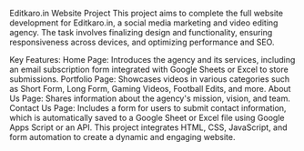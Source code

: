 Editkaro.in Website Project
This project aims to complete the full website development for Editkaro.in, a social media marketing and video editing agency. The task involves finalizing design and functionality, ensuring responsiveness across devices, and optimizing performance and SEO.

Key Features:
Home Page: Introduces the agency and its services, including an email subscription form integrated with Google Sheets or Excel to store submissions.
Portfolio Page: Showcases videos in various categories such as Short Form, Long Form, Gaming Videos, Football Edits, and more.
About Us Page: Shares information about the agency's mission, vision, and team.
Contact Us Page: Includes a form for users to submit contact information, which is automatically saved to a Google Sheet or Excel file using Google Apps Script or an API.
This project integrates HTML, CSS, JavaScript, and form automation to create a dynamic and engaging website.
